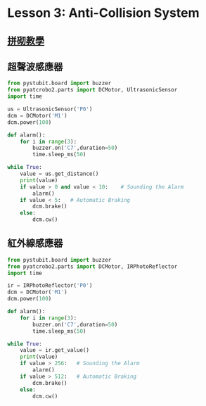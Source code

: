 # Lesson 3: Anti-Collision System

## [拼砌教學](https://www.artec-kk.co.jp/school/cl/textbooks/material_en/topic_4-2/4-2_build_E.pdf)

## 超聲波感應器

```python
from pystubit.board import buzzer
from pyatcrobo2.parts import DCMotor, UltrasonicSensor
import time

us = UltrasonicSensor('P0')
dcm = DCMotor('M1')
dcm.power(100)

def alarm():
    for i in range(3):
        buzzer.on('C7',duration=50)
        time.sleep_ms(50)

while True:
    value = us.get_distance()
    print(value)
    if value > 0 and value < 10:    # Sounding the Alarm
        alarm()
    if value < 5:   # Automatic Braking
        dcm.brake()
    else:
        dcm.cw()
```

## 紅外線感應器

```python
from pystubit.board import buzzer
from pyatcrobo2.parts import DCMotor, IRPhotoReflector
import time

ir = IRPhotoReflector('P0')
dcm = DCMotor('M1')
dcm.power(100)

def alarm():
    for i in range(3):
        buzzer.on('C7',duration=50)
        time.sleep_ms(50)

while True:
    value = ir.get_value()
    print(value)
    if value > 256:   # Sounding the Alarm
        alarm()
    if value > 512:   # Automatic Braking
        dcm.brake()
    else:
        dcm.cw()
```
